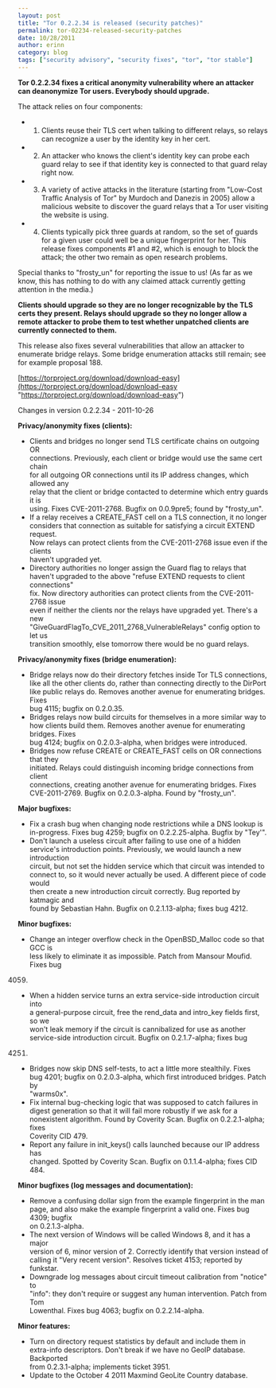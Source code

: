 ```yaml
---
layout: post
title: "Tor 0.2.2.34 is released (security patches)"
permalink: tor-02234-released-security-patches
date: 10/28/2011
author: erinn
category: blog
tags: ["security advisory", "security fixes", "tor", "tor stable"]
---
```


**Tor 0.2.2.34 fixes a critical anonymity vulnerability where an attacker  
can deanonymize Tor users. Everybody should upgrade.**

The attack relies on four components:

- 1) Clients reuse their TLS cert when talking to different relays, so relays can recognize a user by the identity key in her cert. 
- 2) An attacker who knows the client's identity key can probe each guard relay to see if that identity key is connected to that guard relay right now. 
- 3) A variety of active attacks in the literature (starting from "Low-Cost Traffic Analysis of Tor" by Murdoch and Danezis in 2005) allow a malicious website to discover the guard relays that a Tor user visiting the website is using. 
- 4) Clients typically pick three guards at random, so the set of guards for a given user could well be a unique fingerprint for her. This release fixes components #1 and #2, which is enough to block the attack; the other two remain as open research problems.

Special thanks to "frosty\_un" for reporting the issue to us! (As far as we know, this has nothing to do with any claimed attack currently getting attention in the media.)

**Clients should upgrade so they are no longer recognizable by the TLS certs they present. Relays should upgrade so they no longer allow a remote attacker to probe them to test whether unpatched clients are currently connected to them.**

This release also fixes several vulnerabilities that allow an attacker to enumerate bridge relays. Some bridge enumeration attacks still remain; see for example proposal 188.

[https://torproject.org/download/download-easy](https://torproject.org/download/download-easy "https://torproject.org/download/download-easy")

Changes in version 0.2.2.34 - 2011-10-26

**Privacy/anonymity fixes (clients):**

- Clients and bridges no longer send TLS certificate chains on outgoing OR  
connections. Previously, each client or bridge would use the same cert chain  
for all outgoing OR connections until its IP address changes, which allowed any  
relay that the client or bridge contacted to determine which entry guards it is  
using. Fixes CVE-2011-2768. Bugfix on 0.0.9pre5; found by "frosty\_un".
- If a relay receives a CREATE\_FAST cell on a TLS connection, it no longer  
considers that connection as suitable for satisfying a circuit EXTEND request.  
Now relays can protect clients from the CVE-2011-2768 issue even if the clients  
haven't upgraded yet.
- Directory authorities no longer assign the Guard flag to relays that  
haven't upgraded to the above "refuse EXTEND requests to client connections"  
fix. Now directory authorities can protect clients from the CVE-2011-2768 issue  
even if neither the clients nor the relays have upgraded yet. There's a new  
"GiveGuardFlagTo\_CVE\_2011\_2768\_VulnerableRelays" config option to let us  
transition smoothly, else tomorrow there would be no guard relays.

**Privacy/anonymity fixes (bridge enumeration):**

- Bridge relays now do their directory fetches inside Tor TLS connections,  
like all the other clients do, rather than connecting directly to the DirPort  
like public relays do. Removes another avenue for enumerating bridges. Fixes  
bug 4115; bugfix on 0.2.0.35.
- Bridges relays now build circuits for themselves in a more similar way to  
how clients build them. Removes another avenue for enumerating bridges. Fixes  
bug 4124; bugfix on 0.2.0.3-alpha, when bridges were introduced.
- Bridges now refuse CREATE or CREATE\_FAST cells on OR connections that they  
initiated. Relays could distinguish incoming bridge connections from client  
connections, creating another avenue for enumerating bridges. Fixes  
CVE-2011-2769. Bugfix on 0.2.0.3-alpha. Found by "frosty\_un".

**Major bugfixes:**

- Fix a crash bug when changing node restrictions while a DNS lookup is  
in-progress. Fixes bug 4259; bugfix on 0.2.2.25-alpha. Bugfix by "Tey'".
- Don't launch a useless circuit after failing to use one of a hidden  
service's introduction points. Previously, we would launch a new introduction  
circuit, but not set the hidden service which that circuit was intended to  
connect to, so it would never actually be used. A different piece of code would  
then create a new introduction circuit correctly. Bug reported by katmagic and  
found by Sebastian Hahn. Bugfix on 0.2.1.13-alpha; fixes bug 4212.

**Minor bugfixes:**

- Change an integer overflow check in the OpenBSD\_Malloc code so that GCC is  
less likely to eliminate it as impossible. Patch from Mansour Moufid. Fixes bug  
4059.
- When a hidden service turns an extra service-side introduction circuit into  
a general-purpose circuit, free the rend\_data and intro\_key fields first, so we  
won't leak memory if the circuit is cannibalized for use as another  
service-side introduction circuit. Bugfix on 0.2.1.7-alpha; fixes bug  
4251.
- Bridges now skip DNS self-tests, to act a little more stealthily. Fixes  
bug 4201; bugfix on 0.2.0.3-alpha, which first introduced bridges. Patch by  
"warms0x".
- Fix internal bug-checking logic that was supposed to catch failures in  
digest generation so that it will fail more robustly if we ask for a  
nonexistent algorithm. Found by Coverity Scan. Bugfix on 0.2.2.1-alpha; fixes  
Coverity CID 479.
- Report any failure in init\_keys() calls launched because our IP address has  
changed. Spotted by Coverity Scan. Bugfix on 0.1.1.4-alpha; fixes CID 484.

**Minor bugfixes (log messages and documentation):**

- Remove a confusing dollar sign from the example fingerprint in the man  
page, and also make the example fingerprint a valid one. Fixes bug 4309; bugfix  
on 0.2.1.3-alpha.
- The next version of Windows will be called Windows 8, and it has a major  
version of 6, minor version of 2. Correctly identify that version instead of  
calling it "Very recent version". Resolves ticket 4153; reported by  
funkstar.
- Downgrade log messages about circuit timeout calibration from "notice" to  
"info": they don't require or suggest any human intervention. Patch from Tom  
Lowenthal. Fixes bug 4063; bugfix on 0.2.2.14-alpha.

**Minor features:**

- Turn on directory request statistics by default and include them in  
extra-info descriptors. Don't break if we have no GeoIP database. Backported  
from 0.2.3.1-alpha; implements ticket 3951.
- Update to the October 4 2011 Maxmind GeoLite Country database.

